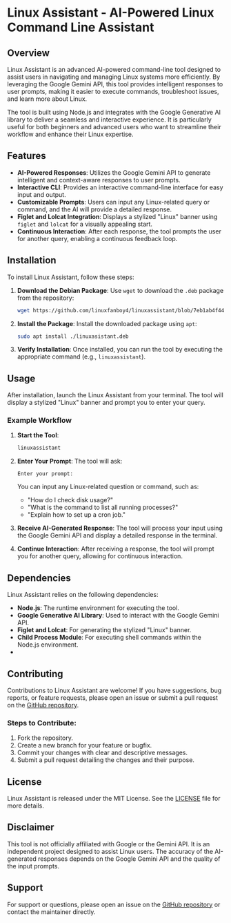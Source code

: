 # Linux Assistant - AI-Powered Linux Command Line Assistant

## Overview

Linux Assistant is an advanced AI-powered command-line tool designed to assist users in navigating and managing Linux systems more efficiently. By leveraging the Google Gemini API, this tool provides intelligent responses to user prompts, making it easier to execute commands, troubleshoot issues, and learn more about Linux.

The tool is built using Node.js and integrates with the Google Generative AI library to deliver a seamless and interactive experience. It is particularly useful for both beginners and advanced users who want to streamline their workflow and enhance their Linux expertise.

## Features

- **AI-Powered Responses**: Utilizes the Google Gemini API to generate intelligent and context-aware responses to user prompts.
- **Interactive CLI**: Provides an interactive command-line interface for easy input and output.
- **Customizable Prompts**: Users can input any Linux-related query or command, and the AI will provide a detailed response.
- **Figlet and Lolcat Integration**: Displays a stylized "Linux" banner using `figlet` and `lolcat` for a visually appealing start.
- **Continuous Interaction**: After each response, the tool prompts the user for another query, enabling a continuous feedback loop.

## Installation

To install Linux Assistant, follow these steps:

1. **Download the Debian Package**:
   Use `wget` to download the `.deb` package from the repository:
   ```bash
   wget https://github.com/linuxfanboy4/linuxassistant/blob/7eb1ab4f44040dd82fdd99b766327287bcd1fc13/linuxasistant.deb
   ```

2. **Install the Package**:
   Install the downloaded package using `apt`:
   ```bash
   sudo apt install ./linuxasistant.deb
   ```

3. **Verify Installation**:
   Once installed, you can run the tool by executing the appropriate command (e.g., `linuxassistant`).

## Usage

After installation, launch the Linux Assistant from your terminal. The tool will display a stylized "Linux" banner and prompt you to enter your query.

### Example Workflow

1. **Start the Tool**:
   ```bash
   linuxassistant
   ```

2. **Enter Your Prompt**:
   The tool will ask:
   ```
   Enter your prompt:
   ```
   You can input any Linux-related question or command, such as:
   - "How do I check disk usage?"
   - "What is the command to list all running processes?"
   - "Explain how to set up a cron job."

3. **Receive AI-Generated Response**:
   The tool will process your input using the Google Gemini API and display a detailed response in the terminal.

4. **Continue Interaction**:
   After receiving a response, the tool will prompt you for another query, allowing for continuous interaction.

## Dependencies

Linux Assistant relies on the following dependencies:
- **Node.js**: The runtime environment for executing the tool.
- **Google Generative AI Library**: Used to interact with the Google Gemini API.
- **Figlet and Lolcat**: For generating the stylized "Linux" banner.
- **Child Process Module**: For executing shell commands within the Node.js environment.
- 
## Contributing

Contributions to Linux Assistant are welcome! If you have suggestions, bug reports, or feature requests, please open an issue or submit a pull request on the [GitHub repository](https://github.com/linuxfanboy4/linuxassistant).

### Steps to Contribute:
1. Fork the repository.
2. Create a new branch for your feature or bugfix.
3. Commit your changes with clear and descriptive messages.
4. Submit a pull request detailing the changes and their purpose.

## License

Linux Assistant is released under the MIT License. See the [LICENSE](https://github.com/linuxfanboy4/linuxassistant/blob/main/LICENSE) file for more details.

## Disclaimer

This tool is not officially affiliated with Google or the Gemini API. It is an independent project designed to assist Linux users. The accuracy of the AI-generated responses depends on the Google Gemini API and the quality of the input prompts.

## Support

For support or questions, please open an issue on the [GitHub repository](https://github.com/linuxfanboy4/linuxassistant) or contact the maintainer directly.
